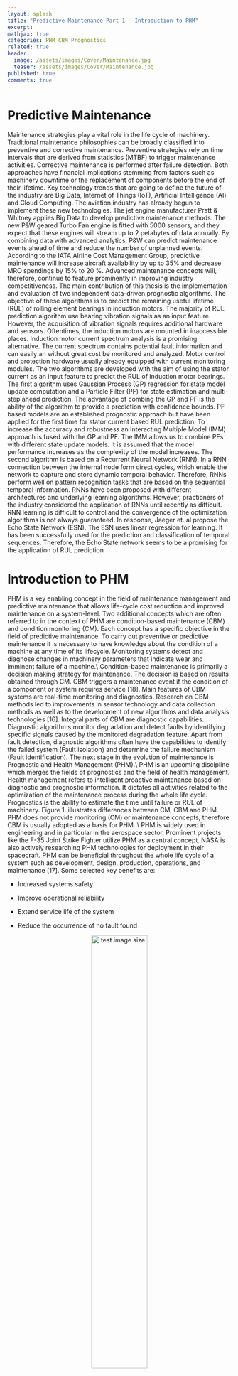 ```yaml
---
layout: splash
title: "Predictive Maintenance Part 1 - Introduction to PHM"
excerpt:
mathjax: true
categories: PHM CBM Prognostics
related: true
header:
  image: /assets/images/Cover/Maintenance.jpg
  teaser: /assets/images/Cover/Maintenance.jpg
published: true
comments: true
---
```


Predictive Maintenance
======================

Maintenance strategies play a vital role in the life cycle of machinery. Traditional maintenance philosophies can be broadly classified into preventive and corrective maintenance. Preventive strategies rely on time intervals that are derived from statistics (MTBF) to trigger maintenance activities. Corrective maintenance is performed after failure detection. Both approaches have financial implications stemming from factors such as machinery downtime or the replacement of components before the end of their lifetime. Key technology trends that are going to define the future of the industry are Big Data, Internet of Things (IoT), Artificial Intelligence (AI) and Cloud Computing. The aviation industry has already begun to implement these new technologies. The jet engine manufacturer Pratt & Whitney applies Big Data to develop predictive maintenance methods. The new P&W geared Turbo Fan engine is fitted with 5000 sensors, and they expect that these engines will stream up to 2 petabytes of data annually. By combining data with advanced analytics, P&W can predict maintenance events ahead of time and reduce the number of unplanned events. According to the IATA Airline Cost Management Group, predictive maintenance will increase aircraft availability by up to 35% and decrease MRO spendings by 15% to 20 %. Advanced maintenance concepts will, therefore, continue to feature prominently in improving industry competitiveness.
The main contribution of this thesis is the implementation and evaluation of two independent data-driven prognostic algorithms. The objective of these algorithms is to predict the remaining useful lifetime (RUL) of rolling element bearings in induction motors. The majority of RUL prediction algorithm use bearing vibration signals as an input feature. However, the acquisition of vibration signals requires additional hardware and sensors. Oftentimes, the induction motors are mounted in inaccessible places. Induction motor current spectrum analysis is a promising alternative. The current spectrum contains potential fault information and can easily an without great cost be monitored and analyzed. Motor control and protection hardware usually already equipped with current monitoring modules. The two algorithms are developed with the aim of using the stator current as an input feature to predict the RUL of induction motor bearings.
The first algorithm uses Gaussian Process (GP) regression for state model update computation and a Particle Filter (PF) for state estimation and multi-step ahead prediction. The advantage of combing the GP and PF is the ability of the algorithm to provide a prediction with confidence bounds. PF based models are an established prognostic approach but have been applied for the first time for stator current based RUL prediction. To increase the accuracy and robustness an Interacting Multiple Model (IMM) approach is fused with the GP and PF. The IMM allows us to combine PFs with different state update models. It is assumed that the model performance increases as the complexity of the model increases. The second algorithm is based on a Recurrent Neural Network (RNN). In a RNN connection between the internal node form direct cycles, which enable the network to capture and store dynamic temporal behavior. Therefore, RNNs perform well on pattern recognition tasks that are based on the sequential temporal information. RNNs have been proposed with different architectures and underlying learning algorithms. However, practioners of the industry considered the application of RNNs until recently as difficult. RNN learning is difficult to control and the convergence of the optimization algorithms is not always guaranteed. In response, Jaeger et. al  propose the Echo State Network (ESN). The ESN uses linear regression for learning. It has been successfully used for the prediction and classification of temporal sequences. Therefore, the Echo State network seems to be a promising for the application of RUL prediction

Introduction to PHM
===================

PHM is a key enabling concept in the field of maintenance management and predictive maintenance that allows life-cycle cost reduction and improved maintenance on a system-level. Two additional concepts which are often referred to in the context of PHM are condition-based maintenance (CBM) and condition monitoring (CM). Each concept has a specific objective in the field of predictive maintenance.
 To carry out preventive or predictive maintenance it is necessary to have knowledge about the condition of a machine at any time of its lifecycle. Monitoring systems detect and diagnose changes in machinery parameters that indicate wear and imminent failure of a machine.\\
 Condition-based maintenance is primarily a decision making strategy for maintenance. The decision is based on results obtained through CM. CBM triggers a maintenance event if the condition of a component or system requires service [18]. Main features of CBM systems are real-time monitoring and diagnostics. Research on CBM methods led to improvements in sensor technology and data collection methods as well as to the development of new algorithms and data analysis technologies [16].
Integral parts of CBM are diagnostic capabilities. Diagnostic algorithms monitor degradation and detect faults by identifying specific signals caused by the monitored degradation feature. Apart from fault detection, diagnostic algorithms often have the capabilities to identify the failed system (Fault isolation) and determine the failure mechanism (Fault identification).
The next stage in the evolution of maintenance is Prognostic and Health Management (PHM).\\
PHM is an upcoming discipline which merges the fields of prognostics and the field of health management. Health management refers to intelligent proactive maintenance based on diagnostic and prognostic information. It dictates all activities related to the optimization of the maintenance process during the whole life cycle. Prognostics is the ability to estimate the time until failure or RUL of machinery. Figure 1. illustrates differences between CM, CBM and PHM. PHM does not provide monitoring (CM) or maintenance concepts, therefore CBM is usually adopted as a basis for PHM.
\\
PHM is widely used in engineering and in particular in the aerospace sector. Prominent projects like the F-35 Joint Strike Fighter utilize PHM as a central concept. NASA is also actively researching PHM technologies for deployment in their spacecraft. PHM can be beneficial throughout the whole life cycle of a system such as development, design, production, operations, and maintenance [17]. Some selected key benefits are:

-   Increased systems safety

-   Improve operational reliability

-   Extend service life of the system

-   Reduce the occurrence of no fault found

<div style="text-align:center">
<img src="/assets/images/PHM/PHM_CBM.pdf" alt="test image size" height="50%" width="50%">
<figcaption>Fig. 1: Illustration of the CBM and PHM framework and their methodical focus (based on [7])</figcaption>
</div>



To summarize, PHM is a holistic approach to maintenance when combined
with condition-based maintenance. However, PHM is still under active
research and a number of technological and methodical issues needs to be
resolved. The development of prognostic algorithms is one of the major
challenges.

The Prognostics framework
----------------------------

Prognostics can be defined as proposed by the International Organization
for Standardization: \"Prognostics is the estimation of time to failure
and risk for one or more existing and future failure modes\" [5]. In
practice, prognostics involve the detection of a failure precursor
followed by a prediction of the RUL [15]. The RUL is the time
span until a component cannot operate anymore within its given
specifications. Prognostics can be implemented for a given system at
different levels of abstraction. The prognostic model can be applied to
a single component, a sub-system or the entire system [7].
Predictive maintenance relies on two modeling approaches: Regression or
Classification. Regression predicts the RUL whereas classification
predicts whether a component has reached a certain degradation state. A
combination of both approaches is also possible. [10]
The RUL prediction procedure is illustrated in the left plot in Fig.
2 for a one dimensional signal. The
prediction starts at time $$t_$$, which is a point in time after the
initial detection of degradation. The point estimate for the RUL is then
computed as the remaining time between $$t_p$$ and the predicted time
$$t_{FTH}$$ when the signal crosses a failure threshold (FTH). Crossing of
the FTH does not necessarily imply a failure of the machinery. As
defined earlier the component cannot operate anymore within the given
specifications. The remaining useful lifetime at prediction time $$t_p$$
is defined as:

$$
\begin{align*} RUL(t_p)=t_{EOL}-t_p \end{align*}
$$

where $$t_p$$ is a known value and $$t_{EOL}$$ is a random function of the
failure threshold and the state estimate.  The right plot in Fig. 2 depicts the RUL estimation and the respective
confidence bounds at different points in time. As more data becomes available
over time the accuracy of the RUL estimation should increase.

<figure>
<img src="{{ site.url }}{{ site.baseurl }}/assets/images/PHM/RUL.png" alt="">
<figcaption>Fig. 2: Illustration of RUL prediction [7]</figcaption>
</figure>

Failure threshold definition
----------------------------

Prognostic models for RUL estimation require the definition of a precise
failure threshold (FTH). As we have previously defined, the RUL is the time
between the start of prediction and the time at which the predicted feature crosses the FTH.
The definition of the FTH introduces an additional source of uncertainty
to the prediction model. The FTH can be different for every component
and varies under different environmental and load conditions. Therefore,
the FTH should be defined by a probabilistic value rather than a
deterministic one.
The increased error of the RUL estimation that is caused by the FTH
definition, can be reduced by using multidimensional features. A discrete
state classifier can set the FTH dynamically, when multidimensional
features are used. The classifier assumes discrete states of degradation
and sets the threshold for continuous state predictor accordingly.
However, this approach pre-assumes discrete states which might not be
accurate. The discrete degradation states will be different for every
machine. Unsupervised classifiers are a viable alternative in the
absence of a ground truth (labels) for the classification of the
degradation state and ultimately the FTH [7].

Model based prognostics
-----------------------

Model-based or physics-based approaches rely on mathematical
representations to model degradation of systems. These models are based
on knowledge about the degradation process. They usually incorporate
fundamental theories on the material level like crack-growth models or
gas path models. Furthermore, these model usually require knowledge
about load, operation conditions as well as components geometry and
material properties.[13]\
However, knowledge about geometry and material might not always be
available. The development is comparable to other approaches very
time-consuming. Physics-based models might be inaccurate in a dynamic
operating environment due to assumptions and errors made in the design
process. An approach for mitigating this problem is the combination of
physics-based models with data-driven approaches. Such an approach
allows dynamic updating of model parameters. The integration of physics
and data-based approaches are called hybrid approach.

Data-driven prognostics
-----------------------

Data-driven prognostic methods translate collected monitoring data (like
vibration, temperature, current, pressure, voltage) into behavioural
models of the considered system. The states that describe the behavioural
model are in many cases hidden/not observable [7]. For these
techniques, only monitoring data is required in contrast to the prior
knowledge that is required for the physics-based approach. This
requirement is also a major challenge for data-driven techniques since
data quality and sample size has a major influence on these methods. For
some applications it is not possible to obtain degradation progression
data since components in industrial application can usually not run
until failure due to their system criticality or their failure mode.
Data-driven models can be classified into two categories: machine learning and
statistical approaches [13]. Note that there is no general agreement
on how to classify Data-driven models. For instances Dragomir et. al. [3]
distinguishes between artificial intelligence (AI) and statistical approaches.


**Machine learning approaches:**


Machine learning is a branch of AI that provides systems with the ability to automatically learn and capture complex relationships within data.
We distinguish four different training methods: supervised, unsupervised training, semi-supervised and reinforcement learning. For known training output, the learning process is supervised. Supervised learning enables us to find a model that connects the input or attribute variables with the output or the dependent variable. Unsupervised is applied to datasets where the output is unlabelled. The goal of unsupervised learning is to find meaningful patterns or structure within data. A mixed dataset of labeled and unlabelled data is called semi-supervised learning. The fourth technique is reinforcement learning which has the task of finding a solution that maximizes a possible reward. The outputs are not dictated like in supervised learning but must be discovered by the algorithm [1]. The machine learning algorithms used in this thesis are based on supervised learning. The two central problems in supervised learning are regression and classification. The difference between regression and classification is the type of the dependent variable. In regression, the dependent variable is a continuous or numerical value and in classification it is categorical.
  Another possibility to classify machine learning algorithms is by similarity [2]:
- Connectionist methods (ANN, RNN)
- Bayesian methods: Explicit application of Bayes' Theorem
- Instance based learning (K-nearest-neighbours)
- Combination methods


**Statistical approaches**

Statistical prognostic methods fit a probabilistic model to data to generate a state estimation. A few selected methods are:

- multivariate statistical methods (static and dynamic principle components (PCA),
- linear and quadratic discriminant
- signal analysis (auto-regressive models, FFT)

Within this classification Bayesian techniques can be allocated to both machine learning or statistical approaches.
A detailed list of implementations of statistical prognostic algorithms can be found in [3].

Machine learning has the advantage over physics-based models that the development and implementation process is comparatively short.
Among the Machine Learning approaches RNN seem to be the most promising techniques for RUL estimation. Their internal structure enables them to perform temporal processing and learn sequences. A variety of RNN based prognostic techniques have been proposed in literature. An Adaptive Recurrent Neural Network for Remaining  Useful Life Prediction of Lithium-ion Batteries was recently developed by Liu et. al, [11]. However, the implementation and the training process of RNNs is challenging which led to the development of Reservoir Computing (RC). One instance of RC are Echo State Networks which consist of a reservoir with sparsely connected neurones and a trainable output layer. ESN have been used by Morando et. al. [12] for the prediction of the RUL of a proton exchange membranes and Fuel Cells. Most recently Rigamonti et. al proposed an ESN for the RUL prediction of a turbofan engine. Based on this previous work the ESN qualifies as a promising algorithm for the objective of this thesis. However, ESN as well as comes with their own sets of drawbacks. They usually only compute point predictions without confidence bounds. Since it is necessary to account for uncertainty in the PHM framework, connections methods are by default of limited usefulness. Recently new methods like Bayesian Neural Network were proposed which introduce probabilistic capabilities to neural networks [4].

The Bayesian framework allows us to express the probability of a hypothesis based on prior probability, the probability of observing data and the data itself. For RUL estimation we want to calculate the probability density function that describes the degradation. This task is usually referred to as recursive Bayesian estimation or Bayes' filtering. Most commonly used Bayes' techniques are Kalman and particle filter (PF) [8].  PF based approaches have been widely used for RUL-estimation. Saha et. al  [14] used a PF to predict the remaining capacity of a battery for current and future cycles. A more recent PF based approaches were presented by Jouin et. al [6]. Their research investigated the estimation of PEM-fuel cell degradation using a parametric description of the underlying process to define the state model.
Parametric models are however limited and might not be able to capture the dynamics of the process. A non-parametric solution for learning the state and prediction models is the  Gaussian Process regression model. Gaussian Process models have been successfully applied to a variety of problems [8] [9].
The combination of the GP with a PF has been proposed by Ko et. al.[8]. Their results suggest that the GP+PF is a promising approach for RUL-estimation.





References
----------
[1]  BISHOP, Christopher M.: Pattern Recognition and Machine Learning (Information Science and Statis- tics). Secaucus, NJ, USA : Springer-Verlag New York, Inc., 2006. – ISBN 0387310738

[2] BROWNLEE, Dr. J.: A Tour of Machine Learning Algorithms. http://machinelearningmastery.com/ a-tour-of-machine-learning-algorithms/. Version:2013

[3]  DRAGOMIR, Otilia E. ; GOURIVEAU, Rafael ; DRAGOMIR, Florin ; MINCA, Eugenia ; ZERHOUNI,
Noureddine: Review of prognostic problem in condition-based maintenance. 2009

[4] GAL, Yarin: Uncertainty in Deep Learning, University of Cambridge, Diss., 2016

[5] Condition monitoring and diagnostics of machines - Prognostics - Part 1: General guidelines. 2. Geneva, CH, September 2015

[6] JOUIN, Marine ; GOURIVEAU, Rafael ; HISSEL, Daniel ; PERA, Marie-Cecile ; ZERHOUNI, Noured- dine: Prognostics of PEM fuel cell in a particle filtering framework, 2013

[7] KAMRAN,Javed; RAFAEL,Gouriveau; NOUREDDINE,Zerhouni; RYAD,Zemouri:Robust, reliable and applicable tool wear monitoring and prognostic : approach based on an Improved-Extreme Learning Machine. In: International Conference on Prognostics and Health Management, IEEE, 2012

[8] KO,Jonathan;FOX,Dieter:GP-BayesFilters:BayesianFilteringUsingGaussianProcessPrediction and Observation Models.

[9] KO, J. ; KLEINT, D. J. ; FOX, D. ; HAEHNELT, D.: GP-UKF: Unscented kalman filters with Gaussian process prediction and observation models. In: 2007 IEEE/RSJ International Conference on Intelligent Robots and Systems, 2007. – ISSN 2153–0858, S. 1901–1907

[10] LIU, Zhiliang ; ZUO, Ming J. ; ZHANG, Longlong: Remaining Useful Life Prediction of Rolling Element Bearings Based On Health State Assessment, 2012

[11] LIU, Jie ; SAXENA, Abhinav ; GOEBEL, Kai ; SAHA, Bhaskar ; WANG, Wilson: An Adaptive Re- current Neural Network for Remaining Useful Life Prediction of Lithium-ion Batteries. In: Annual Conference of the Prognostics and Health Management Society, 2010, 2010

[12] MORANDO,Simon; JEMEI,Samir; HISSEL,Daniel; GOURIVEAU,Rafael; ZERHOUNI,Noureddine: Predicting the Remaining Useful Lifetime of a Proton Exchange Membrane and Fuel Cell and using an Echo and State. In: International Discussion on Hydrogen Energy and Applications, 2014

[13] O. F., Eker ; F., Camci ; I. K., Jennions: Major Challenges in Prognostics: Study on Benchmarking Prognostic Datasets. In: European Conference of Prognostics and Health Management Society, 2011

[14] SAHA, B. ; GOEBEL, K. ; POLL, S. ; CHRISTOPHERSEN, J.: Prognostics Methods for Battery Health Monitoring Using a Bayesian Framework. In: IEEE Transactions on Instrumentation and Measurement (2009)

[15] SAXENA, Abhinav ; CELAYA, Jose ; BALABAN, Edward ; GOEBEL, Kai ; SAHA, Bhaskar ; SAHA, Sankalita ; SCHWABACHER, Mark: Metrics for Evaluating Performance of Prognostic Techniques. (2008)

[16] SHANE, Butler: Prognostic Algorithms and for Condition Monitoring and Remaining Useful Life Estimation, Diss., 2012

[17] SUN, Bo; ZENG, Shengkui; KANG, Rui; PECHT, Michael G.: Benefits and Challenges of System Prognostics. In: IEEE Transactions on Reliability 61 (2012), jun, Nr. 2, S. 323–335. http://dx.doi. org/10.1109/tr.2012.2194173.

[18] TIEDO, Tinga; RICHARD, Loendersloot: Aligning PHM, SHM and CBM by understanding the physical system failure behaviour. In: European Conference of the Prognostics and Health Management Society 2014, 2014
